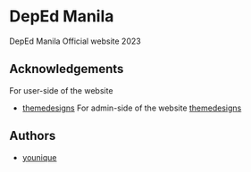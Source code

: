 # DepEd Manila

DepEd Manila Official website 2023

## Acknowledgements

For user-side of the website
 - [themedesigns](https://themedesigner.in/)
 For admin-side of the website
 [themedesigns](https://startbootstrap.com/)

 
## Authors

- [younique](https://github.com/y0unique)

